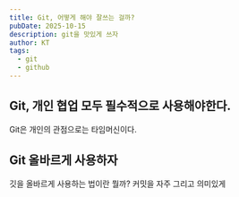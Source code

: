 ```yaml
---
title: Git, 어떻게 해야 잘쓰는 걸까?
pubDate: 2025-10-15
description: git을 맛있게 쓰자
author: KT
tags:
  - git
  - github
---
```

## Git, 개인 협업 모두 필수적으로 사용해야한다.
Git은 개인의 관점으로는 타임머신이다.

## Git 올바르게 사용하자
깃을 올바르게 사용하는 법이란 뭘까? 커밋을 자주 그리고 의미있게


